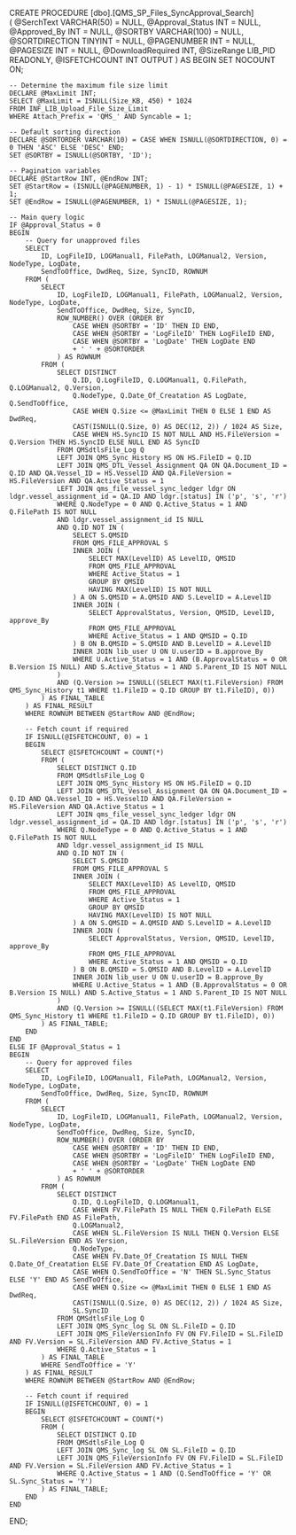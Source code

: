 CREATE PROCEDURE [dbo].[QMS_SP_Files_SyncApproval_Search]     
(
    @SerchText          VARCHAR(50)  = NULL,
    @Approval_Status    INT          = NULL,
    @Approved_By        INT          = NULL,
    @SORTBY             VARCHAR(100) = NULL,
    @SORTDIRECTION      TINYINT      = NULL,
    @PAGENUMBER         INT          = NULL,
    @PAGESIZE           INT          = NULL,
    @DownloadRequired   INT,
    @SizeRange          LIB_PID      READONLY,
    @ISFETCHCOUNT       INT          OUTPUT
)
AS
BEGIN
    SET NOCOUNT ON;

    -- Determine the maximum file size limit
    DECLARE @MaxLimit INT;
    SELECT @MaxLimit = ISNULL(Size_KB, 450) * 1024
    FROM INF_LIB_Upload_File_Size_Limit
    WHERE Attach_Prefix = 'QMS_' AND Syncable = 1;

    -- Default sorting direction
    DECLARE @SORTORDER VARCHAR(10) = CASE WHEN ISNULL(@SORTDIRECTION, 0) = 0 THEN 'ASC' ELSE 'DESC' END;
    SET @SORTBY = ISNULL(@SORTBY, 'ID');

    -- Pagination variables
    DECLARE @StartRow INT, @EndRow INT;
    SET @StartRow = (ISNULL(@PAGENUMBER, 1) - 1) * ISNULL(@PAGESIZE, 1) + 1;
    SET @EndRow = ISNULL(@PAGENUMBER, 1) * ISNULL(@PAGESIZE, 1);

    -- Main query logic
    IF @Approval_Status = 0
    BEGIN
        -- Query for unapproved files
        SELECT 
            ID, LogFileID, LOGManual1, FilePath, LOGManual2, Version, NodeType, LogDate, 
            SendToOffice, DwdReq, Size, SyncID, ROWNUM
        FROM (
            SELECT 
                ID, LogFileID, LOGManual1, FilePath, LOGManual2, Version, NodeType, LogDate, 
                SendToOffice, DwdReq, Size, SyncID,
                ROW_NUMBER() OVER (ORDER BY 
                    CASE WHEN @SORTBY = 'ID' THEN ID END,
                    CASE WHEN @SORTBY = 'LogFileID' THEN LogFileID END,
                    CASE WHEN @SORTBY = 'LogDate' THEN LogDate END
                    + ' ' + @SORTORDER
                ) AS ROWNUM
            FROM (
                SELECT DISTINCT
                    Q.ID, Q.LogFileID, Q.LOGManual1, Q.FilePath, Q.LOGManual2, Q.Version, 
                    Q.NodeType, Q.Date_Of_Creatation AS LogDate, Q.SendToOffice,
                    CASE WHEN Q.Size <= @MaxLimit THEN 0 ELSE 1 END AS DwdReq,
                    CAST(ISNULL(Q.Size, 0) AS DEC(12, 2)) / 1024 AS Size,
                    CASE WHEN HS.SyncID IS NOT NULL AND HS.FileVersion = Q.Version THEN HS.SyncID ELSE NULL END AS SyncID
                FROM QMSdtlsFile_Log Q
                LEFT JOIN QMS_Sync_History HS ON HS.FileID = Q.ID
                LEFT JOIN QMS_DTL_Vessel_Assignment QA ON QA.Document_ID = Q.ID AND QA.Vessel_ID = HS.VesselID AND QA.FileVersion = HS.FileVersion AND QA.Active_Status = 1
                LEFT JOIN qms_file_vessel_sync_ledger ldgr ON ldgr.vessel_assignment_id = QA.ID AND ldgr.[status] IN ('p', 's', 'r')
                WHERE Q.NodeType = 0 AND Q.Active_Status = 1 AND Q.FilePath IS NOT NULL
                AND ldgr.vessel_assignment_id IS NULL
                AND Q.ID NOT IN (
                    SELECT S.QMSID
                    FROM QMS_FILE_APPROVAL S
                    INNER JOIN (
                        SELECT MAX(LevelID) AS LevelID, QMSID
                        FROM QMS_FILE_APPROVAL
                        WHERE Active_Status = 1
                        GROUP BY QMSID
                        HAVING MAX(LevelID) IS NOT NULL
                    ) A ON S.QMSID = A.QMSID AND S.LevelID = A.LevelID
                    INNER JOIN (
                        SELECT ApprovalStatus, Version, QMSID, LevelID, approve_By
                        FROM QMS_FILE_APPROVAL
                        WHERE Active_Status = 1 AND QMSID = Q.ID
                    ) B ON B.QMSID = S.QMSID AND B.LevelID = A.LevelID
                    INNER JOIN lib_user U ON U.userID = B.approve_By
                    WHERE U.Active_Status = 1 AND (B.ApprovalStatus = 0 OR B.Version IS NULL) AND S.Active_Status = 1 AND S.Parent_ID IS NOT NULL
                )
                AND (Q.Version >= ISNULL((SELECT MAX(t1.FileVersion) FROM QMS_Sync_History t1 WHERE t1.FileID = Q.ID GROUP BY t1.FileID), 0))
            ) AS FINAL_TABLE
        ) AS FINAL_RESULT
        WHERE ROWNUM BETWEEN @StartRow AND @EndRow;

        -- Fetch count if required
        IF ISNULL(@ISFETCHCOUNT, 0) = 1
        BEGIN
            SELECT @ISFETCHCOUNT = COUNT(*)
            FROM (
                SELECT DISTINCT Q.ID
                FROM QMSdtlsFile_Log Q
                LEFT JOIN QMS_Sync_History HS ON HS.FileID = Q.ID
                LEFT JOIN QMS_DTL_Vessel_Assignment QA ON QA.Document_ID = Q.ID AND QA.Vessel_ID = HS.VesselID AND QA.FileVersion = HS.FileVersion AND QA.Active_Status = 1
                LEFT JOIN qms_file_vessel_sync_ledger ldgr ON ldgr.vessel_assignment_id = QA.ID AND ldgr.[status] IN ('p', 's', 'r')
                WHERE Q.NodeType = 0 AND Q.Active_Status = 1 AND Q.FilePath IS NOT NULL
                AND ldgr.vessel_assignment_id IS NULL
                AND Q.ID NOT IN (
                    SELECT S.QMSID
                    FROM QMS_FILE_APPROVAL S
                    INNER JOIN (
                        SELECT MAX(LevelID) AS LevelID, QMSID
                        FROM QMS_FILE_APPROVAL
                        WHERE Active_Status = 1
                        GROUP BY QMSID
                        HAVING MAX(LevelID) IS NOT NULL
                    ) A ON S.QMSID = A.QMSID AND S.LevelID = A.LevelID
                    INNER JOIN (
                        SELECT ApprovalStatus, Version, QMSID, LevelID, approve_By
                        FROM QMS_FILE_APPROVAL
                        WHERE Active_Status = 1 AND QMSID = Q.ID
                    ) B ON B.QMSID = S.QMSID AND B.LevelID = A.LevelID
                    INNER JOIN lib_user U ON U.userID = B.approve_By
                    WHERE U.Active_Status = 1 AND (B.ApprovalStatus = 0 OR B.Version IS NULL) AND S.Active_Status = 1 AND S.Parent_ID IS NOT NULL
                )
                AND (Q.Version >= ISNULL((SELECT MAX(t1.FileVersion) FROM QMS_Sync_History t1 WHERE t1.FileID = Q.ID GROUP BY t1.FileID), 0))
            ) AS FINAL_TABLE;
        END
    END
    ELSE IF @Approval_Status = 1
    BEGIN
        -- Query for approved files
        SELECT 
            ID, LogFileID, LOGManual1, FilePath, LOGManual2, Version, NodeType, LogDate, 
            SendToOffice, DwdReq, Size, SyncID, ROWNUM
        FROM (
            SELECT 
                ID, LogFileID, LOGManual1, FilePath, LOGManual2, Version, NodeType, LogDate, 
                SendToOffice, DwdReq, Size, SyncID,
                ROW_NUMBER() OVER (ORDER BY 
                    CASE WHEN @SORTBY = 'ID' THEN ID END,
                    CASE WHEN @SORTBY = 'LogFileID' THEN LogFileID END,
                    CASE WHEN @SORTBY = 'LogDate' THEN LogDate END
                    + ' ' + @SORTORDER
                ) AS ROWNUM
            FROM (
                SELECT DISTINCT
                    Q.ID, Q.LogFileID, Q.LOGManual1, 
                    CASE WHEN FV.FilePath IS NULL THEN Q.FilePath ELSE FV.FilePath END AS FilePath,
                    Q.LOGManual2, 
                    CASE WHEN SL.FileVersion IS NULL THEN Q.Version ELSE SL.FileVersion END AS Version,
                    Q.NodeType, 
                    CASE WHEN FV.Date_Of_Creatation IS NULL THEN Q.Date_Of_Creatation ELSE FV.Date_Of_Creatation END AS LogDate,
                    CASE WHEN Q.SendToOffice = 'N' THEN SL.Sync_Status ELSE 'Y' END AS SendToOffice,
                    CASE WHEN Q.Size <= @MaxLimit THEN 0 ELSE 1 END AS DwdReq,
                    CAST(ISNULL(Q.Size, 0) AS DEC(12, 2)) / 1024 AS Size,
                    SL.SyncID
                FROM QMSdtlsFile_Log Q
                LEFT JOIN QMS_Sync_log SL ON SL.FileID = Q.ID
                LEFT JOIN QMS_FileVersionInfo FV ON FV.FileID = SL.FileID AND FV.Version = SL.FileVersion AND FV.Active_Status = 1
                WHERE Q.Active_Status = 1
            ) AS FINAL_TABLE
            WHERE SendToOffice = 'Y'
        ) AS FINAL_RESULT
        WHERE ROWNUM BETWEEN @StartRow AND @EndRow;

        -- Fetch count if required
        IF ISNULL(@ISFETCHCOUNT, 0) = 1
        BEGIN
            SELECT @ISFETCHCOUNT = COUNT(*)
            FROM (
                SELECT DISTINCT Q.ID
                FROM QMSdtlsFile_Log Q
                LEFT JOIN QMS_Sync_log SL ON SL.FileID = Q.ID
                LEFT JOIN QMS_FileVersionInfo FV ON FV.FileID = SL.FileID AND FV.Version = SL.FileVersion AND FV.Active_Status = 1
                WHERE Q.Active_Status = 1 AND (Q.SendToOffice = 'Y' OR SL.Sync_Status = 'Y')
            ) AS FINAL_TABLE;
        END
    END
END;